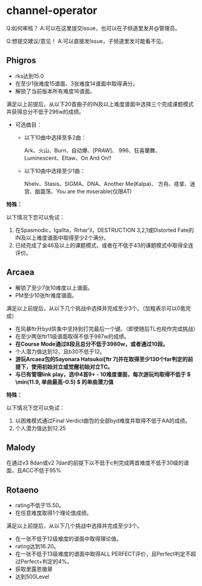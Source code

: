# channel-operator

Q:如何审核？
A:可以在这里提交Issue，也可以在子频道里发并@管理员。

Q:想提交建议/意见！
A:可以直接发Issue，子频道里发可能看不见。

## Phigros
- rks达到15.0
- 在至少1张难度15谱面、3张难度14谱面中取得满分。
- 解锁了当前版本所有难度16谱面。

满足以上前提后，从以下20首曲子的IN及以上难度谱面中选择三个完成课题模式并获得总分不低于296w的成绩。

- 可选曲目：
    - 以下10曲中选择至多2曲：

        Ark、火山、Burn、自动爆、\[PRAW\]、
996、狂喜蘭舞、Luminescent、Eltaw、On And On!!

    - 以下10曲中选择至少1曲：

        Nhelv、Stasis、SIGMA、DNA、Another Me(Kalpa)、
方舟、痉挛、迷宫、脑震荡、You are the miserable(仅限AT)

**特殊：**

以下情况下您可以免试：

1. 在Spasmodic，Igallta，Rrhar'il，DESTRUCTION 3,2,1或Distorted Fate的IN及以上难度谱面中取得至少2个满分。
1. 已经完成了金46及以上的课题模式，或者在不低于43的课题模式中取得全连评价。

## Arcaea
- 解锁了至少7张10难度以上谱面。
- PM至少10张ftr难度谱面。

满足以上前提后，从以下几个挑战中选择并完成至少3个。（加粗表示可以0氪完成）
- 在风暴ftr升byd异象中坚持到打完最后一个键。（即使随后TL也视作完成挑战）
- 在至少两张ftr11级谱面取得不低于987w的成绩。
- **在Course Mode通过8段且总分不低于3960w，或者通过10段。**
- 个人潜力值达到12，且b30不低于12。
- **游玩Arcaea包的Sayonara Hatsukoi[ftr 7]并在取得至少130个far判定的前提下，使用初始对立或觉醒初始对立TC。**
- **与已有管理link play，选中4首9+ - 10难度谱面，每次游玩均取得不低于 $ \min(11.9, 单曲最高-0.5) $ 的单曲潜力值**

**特殊：**

以下情况下您可以免试：

1. 以困难模式通过Final Verdict曲包的全部byd难度并取得不低于AA的成绩。
2. 个人潜力值达到12.25

## Malody
在通过v3 8dan或v2 7dan的前提下以不低于c判完成两首难度不低于30级的谱面，且ACC不低于95%

## Rotaeno
- rating不低于15.50。
- 在任意难度取得1个理论值成绩。

满足以上前提后，从以下几个挑战中选择并完成至少3个。
- 在一张不低于12级难度的谱面中取得理论值。
- rating达到16.20。
- 在一张不低于13级难度的谱面中取得ALL PERFECT评价，且Perfect判定不超过Perfect+判定的4%。
- 获取里露恩徽章
- 达到500Level

